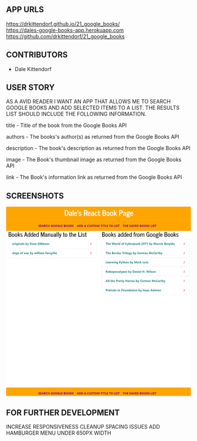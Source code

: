 ## APP URLS
https://drkittendorf.github.io/21_google_books/ <br>
https://dales-google-books-app.herokuapp.com <br>
https://github.com/drkittendorf/21_google_books


## CONTRIBUTORS
* Dale Kittendorf

## USER STORY
AS A AVID READER I WANT AN APP THAT ALLOWS ME TO SEARCH GOOGLE BOOKS AND ADD SELECTED ITEMS TO A LIST.
THE RESULTS LIST SHOULD INCLUDE THE FOLLOWING INFORMATION.

title - Title of the book from the Google Books API

authors - The books's author(s) as returned from the Google Books API

description - The book's description as returned from the Google Books API

image - The Book's thumbnail image as returned from the Google Books API

link - The Book's information link as returned from the Google Books API

## SCREENSHOTS
  ![screenshot1](https://github.com/drkittendorf/21_google_books/blob/master/google_books.png)




## FOR FURTHER DEVELOPMENT
INCREASE RESPONSIVENESS
CLEANUP SPACING ISSUES
ADD HAMBURGER MENU UNDER 650PX WIDTH

